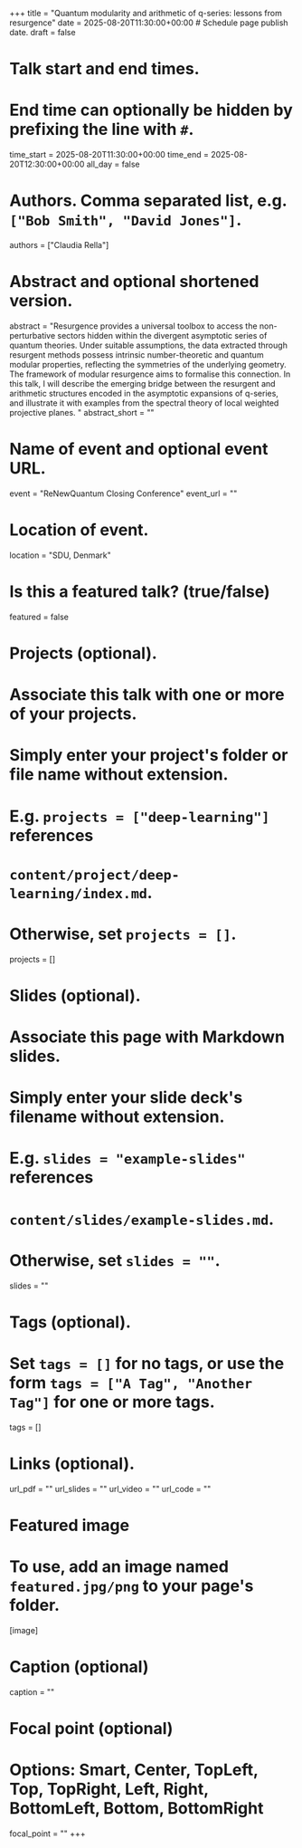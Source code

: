 +++
title = "Quantum modularity and arithmetic of q-series: lessons from resurgence"
date = 2025-08-20T11:30:00+00:00  # Schedule page publish date.
draft = false

# Talk start and end times.
#   End time can optionally be hidden by prefixing the line with `#`.
time_start = 2025-08-20T11:30:00+00:00
time_end = 2025-08-20T12:30:00+00:00
all_day = false

# Authors. Comma separated list, e.g. `["Bob Smith", "David Jones"]`.
authors = ["Claudia Rella"]

# Abstract and optional shortened version.
abstract = "Resurgence provides a universal toolbox to access the non-perturbative sectors hidden within the divergent asymptotic series of quantum theories. Under suitable assumptions, the data extracted through resurgent methods possess intrinsic number-theoretic and quantum modular properties, reflecting the symmetries of the underlying geometry. The framework of modular resurgence aims to formalise this connection. In this talk, I will describe the emerging bridge between the resurgent and arithmetic structures encoded in the asymptotic expansions of q-series, and illustrate it with examples from the spectral theory of local weighted projective planes. "
abstract_short = ""

# Name of event and optional event URL.
event = "ReNewQuantum Closing Conference"
event_url = ""

# Location of event.
location = "SDU, Denmark"

# Is this a featured talk? (true/false)
featured = false

# Projects (optional).
#   Associate this talk with one or more of your projects.
#   Simply enter your project's folder or file name without extension.
#   E.g. `projects = ["deep-learning"]` references 
#   `content/project/deep-learning/index.md`.
#   Otherwise, set `projects = []`.
projects = []

# Slides (optional).
#   Associate this page with Markdown slides.
#   Simply enter your slide deck's filename without extension.
#   E.g. `slides = "example-slides"` references 
#   `content/slides/example-slides.md`.
#   Otherwise, set `slides = ""`.
slides = ""

# Tags (optional).
#   Set `tags = []` for no tags, or use the form `tags = ["A Tag", "Another Tag"]` for one or more tags.
tags = []

# Links (optional).
url_pdf = ""
url_slides = ""
url_video = ""
url_code = ""

# Featured image
# To use, add an image named `featured.jpg/png` to your page's folder. 
[image]
  # Caption (optional)
  caption = ""

  # Focal point (optional)
  # Options: Smart, Center, TopLeft, Top, TopRight, Left, Right, BottomLeft, Bottom, BottomRight
  focal_point = ""
+++
